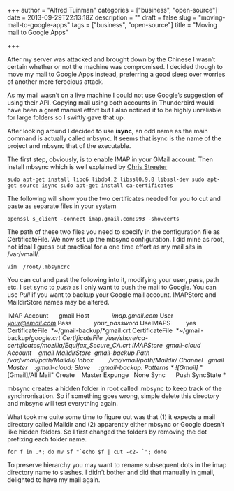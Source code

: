 +++
author = "Alfred Tuinman"
categories = ["business", "open-source"]
date = 2013-09-29T22:13:18Z
description = ""
draft = false
slug = "moving-mail-to-google-apps"
tags = ["business", "open-source"]
title = "Moving mail to Google Apps"

+++


After my server was attacked and brought down by the Chinese I wasn’t certain whether or not the machine was compromised. I decided though to move my mail to Google Apps instead, preferring a good sleep over worries of another more ferocious attack.

As my mail wasn’t on a live machine I could not use Google’s suggestion of using their API. Copying mail using both accounts in Thunderbird would have been a great manual effort but I also noticed it to be highly unreliable for large folders so I swiftly gave that up.

After looking around I decided to use **isync**, an odd name as the main command is actually called mbsync. It seems that isync is the name of the project and mbsync that of the executable.

The first step, obviously, is to enable IMAP in your GMail account. Then install mbsync which is well explained by [Chris Streeter](http://chrisstreeter.com/archive/2009/04/gmail-imap-backup-with-mbsync-on-ubuntu.html)

    sudo apt-get install libc6 libdb4.2 libssl0.9.8 libssl-dev sudo apt-get source isync sudo apt-get install ca-certificates

The following will show you the two certificates needed for you to cut and paste as separate files in your system

    openssl s_client -connect imap.gmail.com:993 -showcerts

The path of these two files you need to specify in the configuration file as CertificateFile. We now set up the mbsync configuration. I did mine as root, not ideal I guess but practical for a one time effort as my mail sits in /var/vmail/.

    vim  /root/.mbsyncrc

You can cut and past the following into it, modifying your user, pass, path etc. I set sync to *push* as I only want to push the mail to Google. You can use *Pull* if you want to backup your Google mail account. IMAPStore and MaildirStore names may be altered.

IMAP
Account      gmail 
Host             *imap.gmail.com* 
User             *your@email.com* 
Pass             *your_password* 
UseIMAPS         yes 
CertificateFile  *~/gmail-backup/*gmail.crt 
CertificateFile  *~/gmail-backup/*google.crt 
CertificateFile  /usr/share/ca-certificates/mozilla/Equifax_Secure_CA.crt 
IMAPStore  gmail-cloud 
Account    gmail MaildirStore  gmail-backup 
Path          */var/vmail/path/Maildir/* 
Inbox         */var/vmail/path/Maildir/* 
Channel   gmail 
Master    :gmail-cloud: 
Slave     :gmail-backup: 
Patterns * ![Gmail]* "[Gmail]/All Mail" 
Create    Master Expunge   None Sync      
Push SyncState *

mbsync creates a hidden folder in root called .mbsync to keep track of the synchronisation. So if something goes wrong, simple delete this directory and mbsync will test everything again.

What took me quite some time to figure out was that (1) it expects a mail directory called Maildir and (2) apparently either mbsync or Google doesn’t like hidden folders. So I first changed the folders by removing the dot prefixing each folder name.

    for f in .*; do mv $f "`echo $f | cut -c2- `"; done

To preserve hierarchy you may want to rename subsequent dots in the imap directory name to slashes. I didn’t bother and did that manually in gmail, delighted to have my mail again.


